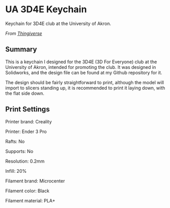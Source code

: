 # UA 3D4E Keychain
Keychain for 3D4E club at the University of Akron.

*From [Thingiverse](https://www.thingiverse.com/thing:6117305)*
## Summary
This is a keychain I designed for the 3D4E (3D For Everyone) club at the University of Akron, intended for promoting the club. It was designed in Solidworks, and the design file can be found at my Github repository for it.

The design should be fairly straightforward to print, although the model will import to slicers standing up, it is recommended to print it laying down, with the flat side down.

## Print Settings
Printer brand:
Creality

Printer:
Ender 3 Pro

Rafts:
No

Supports:
No

Resolution:
0.2mm

Infill:
20%

Filament brand:
Microcenter

Filament color:
Black

Filament material:
PLA+
